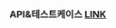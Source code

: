 ### API&테스트케이스 [LINK](https://docs.google.com/spreadsheets/d/16m9RGblVgYA5vwvS9IT523fcfl0eii1AEGjc0mcoAHM/edit?usp=sharing)
